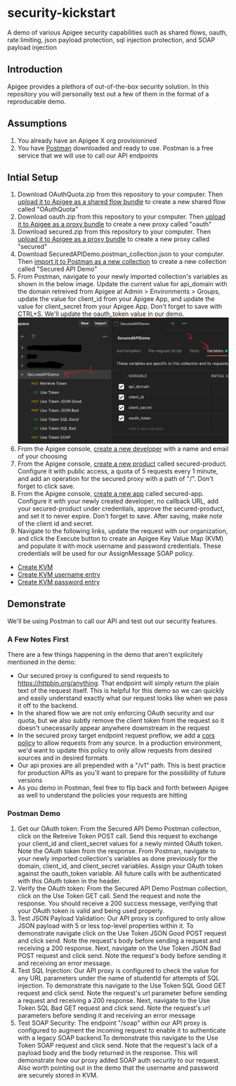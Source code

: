 # security-kickstart
A demo of various Apigee security capabilities such as shared flows, oauth, rate limiting, json payload protection, sql injection protection, and SOAP payload injection

## Introduction
Apigee provides a plethora of out-of-the-box security solution. In this repository you will personally test out a few of them in the format of a reproducable demo.

## Assumptions
1. You already have an Apigee X org provisionined
2. You have [Postman](https://www.postman.com/) downloaded and ready to use. Postman is a free service that we will use to call our API endpoints

## Intial Setup
1. Download OAuthQuota.zip from this repository to your computer. Then [upload it to Apigee as a shared flow bundle](https://cloud.google.com/apigee/docs/api-platform/fundamentals/shared-flows#creating-a-shared-flow) to create a new shared flow called "OAuthQuota" 
2. Download oauth.zip from this repository to your computer. Then [upload it to Apigee as a proxy bundle](https://cloud.google.com/apigee/docs/api-platform/fundamentals/download-api-proxies#upload) to create a new proxy called "oauth"
3. Download secured.zip from this repository to your computer. Then [upload it to Apigee as a proxy bundle](https://cloud.google.com/apigee/docs/api-platform/fundamentals/download-api-proxies#upload) to create a new proxy called "secured"
4. Download SecuredAPIDemo.postman_collection.json to your computer. Then [import it to Postman as a new collection](https://learning.postman.com/docs/getting-started/importing-and-exporting-data/#importing-data-into-postman) to create a new collection called "Secured API Demo"
5. From Postman, navigate to your newly imported collection's variables as shown in the below image. Update the current value for api_domain with the domain retreived from Apigee at Admin > Environments > Groups, update the value for client_id from your Apigee App, and update the value for client_secret from your Apigee App. Don't forget to save with CTRL+S. We'll update the oauth_token value in our demo.
![Collection Variables](/assets/collectionVariables.png)
6. From the Apigee console, [create a new developer](https://cloud.google.com/apigee/docs/api-platform/publish/adding-developers-your-api-product#add) with a name and email of your choosing
7. From the Apigee console, [create a new product](https://cloud.google.com/apigee/docs/api-platform/publish/create-api-products#add) called secured-product. Configure it with public access, a quota of 5 requests every 1 minute, and add an operation for the secured proxy with a path of "/". Don't forget to click save.
8. From the Apigee console, [create a new app](https://cloud.google.com/apigee/docs/api-platform/publish/creating-apps-surface-your-api#register) called secured-app. Configure it with your newly created developer, no callback URL, add your secured-product under credentials, approve the secured-product, and set it to never expire. Don't forget to save. After saving, make note of the client id and secret.
9. Navigate to the following links, update the request with our organization, and click the Execute button to create an Apigee Key Value Map (KVM) and populate it with mock username and password credentials. These credentials will be used for our AssignMessage SOAP policy.
- [Create KVM](https://cloud.google.com/apigee/docs/reference/apis/apigee/rest/v1/organizations.environments.keyvaluemaps/create?apix_params=%7B%22parent%22%3A%22organizations%2FYOUR_APIGEE_ORGANIZATION%2Fenvironments%2Feval%22%2C%22resource%22%3A%7B%22encrypted%22%3Atrue%2C%22name%22%3A%22SOAP-Creds%22%7D%7D)
- [Create KVM username entry](https://cloud.google.com/apigee/docs/reference/apis/apigee/rest/v1/organizations.environments.keyvaluemaps.entries/create?apix_params=%7B%22parent%22%3A%22organizations%2FYOUR_APIGEE_ORGANIZATION%2Fenvironments%2Feval%2Fkeyvaluemaps%2FSOAP-Creds%22%2C%22resource%22%3A%7B%22name%22%3A%22soapUsername%22%2C%22value%22%3A%22exampleUsername%22%7D%7D)
- [Create KVM password entry](https://cloud.google.com/apigee/docs/reference/apis/apigee/rest/v1/organizations.environments.keyvaluemaps.entries/create?apix_params=%7B%22parent%22%3A%22organizations%2FYOUR_APIGEE_ORGANIZATION%2Fenvironments%2Feval%2Fkeyvaluemaps%2FSOAP-Creds%22%2C%22resource%22%3A%7B%22name%22%3A%22soapPassword%22%2C%22value%22%3A%22examplePassword%22%7D%7D)


## Demonstrate
We'll be using Postman to call our API and test out our security features.

### A Few Notes First
There are a few things happening in the demo that aren't explicitely mentioned in the demo:
- Our secured proxy is configured to send requests to https://httpbin.org/anything. That endpoint will simply return the plain text of the request itself. This is helpful for this demo so we can quickly and easily understand exactly what our request looks like when we pass it off to the backend.
- In the shared flow we are not only enforcing OAuth security and our quota, but we also subtly remove the client token from the request so it doesn't unecessarily appear anywhere downstream in the request
- In the secured proxy target endpoint request preflow, we add a [cors policy](https://cloud.google.com/apigee/docs/api-platform/reference/policies/cors-policy) to allow requests from any source. In a production environment, we'd want to update this policy to only allow requests from desired sources and in desired formats
- Our api proxies are all prepended with a "/v1" path. This is best practice for production APIs as you'll want to prepare for the possibility of future versions
- As you demo in Postman, feel free to flip back and forth between Apigee as well to understand the policies your requests are hitting

### Postman Demo
1. Get our OAuth token: From the Secured API Demo Postman collection, click on the Retreive Token POST call. Send this request to exchange your client_id and client_secret values for a newly minted OAuth token. Note the OAuth token from the response. From Postman, navigate to your newly imported collection's variables as done previously for the domain, client_id, and client_secret variables. Assign your OAuth token against the oauth_token variable. All future calls with be authenticated with this OAuth token in the header.
2. Verify the OAuth token: From the Secured API Demo Postman collection, click on the Use Token GET call. Send the request and note the response. You should receive a 200 success message, verifying that your OAuth token is valid and being used properly.
3. Test JSON Payload Validation: Our API proxy is configured to only allow JSON payload with 5 or less top-level properties within it. To demonstrate navigate click on the Use Token JSON Good POST request and click send. Note the request's body before sending a request and receiving a 200 response. Next, navigate on the Use Token JSON Bad POST request and click send. Note the request's body before sending it and receiving an error message.
4. Test SQL Injection: Our API proxy is configured to check the value for any URL parameters under the name of studentId for attempts of SQL injection. To demonstrate this navigate to the Use Token SQL Good GET request and click send. Note the request's url parameter before sending a request and receiving a 200 response. Next, navigate to the Use Token SQL Bad GET request and click send. Note the request's url parameters before sending it and receiving an error message
5. Test SOAP Security: The endpoint "/soap" within our API proxy is configured to augment the incoming request to enable it to authenticate with a legacy SOAP backend.To demonstrate this navigate to the Use Token SOAP request and click send. Note that the request's lack of a payload body and the body returned in the response. This will demonstrate how our proxy added SOAP auth security to our request. Also worth pointing out in the demo that the username and password are securely stored in KVM.